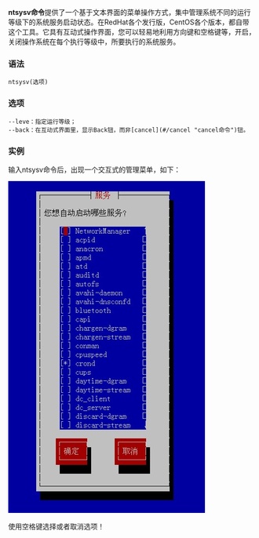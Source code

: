 **ntsysv命令**提供了一个基于文本界面的菜单操作方式，集中管理系统不同的运行等级下的系统服务启动状态。在RedHat各个发行版，CentOS各个版本，都自带这个工具。它具有互动式操作界面，您可以轻易地利用方向键和空格键等，开启，关闭操作系统在每个执行等级中，所要执行的系统服务。

### 语法  

```
ntsysv(选项)
```

### 选项  

```
--leve：指定运行等级；
--back：在互动式界面里，显示Back钮，而非[cancel](#/cancel "cancel命令")钮。
```

### 实例  

输入ntsysv命令后，出现一个交互式的管理菜单，如下：

![ntsysv](./images/ntsysv.jpg)

使用空格键选择或者取消选项！